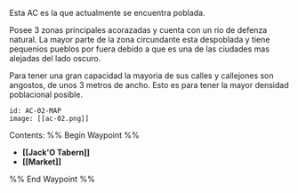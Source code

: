 
Esta AC es la que actualmente se encuentra poblada.

Posee 3 zonas principales acorazadas y cuenta con un rio de defenza natural. La mayor parte de la zona circundante esta despoblada y tiene pequenios pueblos por fuera debido a que es una de las ciudades mas alejadas del lado oscuro.

Para tener una gran capacidad la mayoria de sus calles y callejones son angostos, de unos 3 metros de ancho. Esto es para tener la mayor densidad poblacional posible.

```leaflet
id: AC-02-MAP
image: [[ac-02.png]]
```

Contents:
%% Begin Waypoint %%
- **[[Jack'O Tabern]]**
- **[[Market]]**

%% End Waypoint %%
